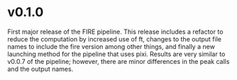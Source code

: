 # v0.1.0

First major release of the FIRE pipeline. This release includes a refactor to reduce the computation by increased use of ft, changes to the output file names to include the fire version among other things, and finally a new launching method for the pipeline that uses pixi. Results are very similar to v0.0.7 of the pipeline; however, there are minor differences in the peak calls and the output names.
